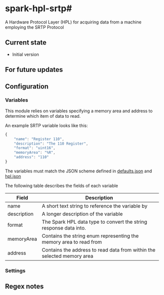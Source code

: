 # spark-hpl-srtp#
A Hardware Protocol Layer (HPL) for acquiring data from a machine employing the SRTP Protocol

## Current state
 - Initial version

## For future updates

## Configuration

### Variables
This module relies on variables specifying a memory area and address to determine which item of data to read.

An example SRTP variable looks like this:

```javascript
{
    "name": "Register 110",
    "description": "The 110 Register",
    "format": "uint16",
    "memoryArea": "%R",
    "address": "110"
}
```

The variables must match the JSON scheme defined in [defaults.json](./defaults.json) and [hpl.json](https://makemake.tycoelectronics.com/stash/projects/IOTLABS/repos/spark-machine-hpl/browse/schemas/hpl.json)

The following table describes the fields of each variable

Field  | Description
-----  | -----------
name | A short text string to reference the variable by
description | A longer description of the variable
format | The Spark HPL data type to convert the string response data into.
memoryArea | Contains the string enum representing the memory area to read from
address | Contains the address to read data from within the selected memory area

### Settings

## Regex notes
